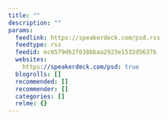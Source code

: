 ```yaml
---
title: ""
description: ""
params:
  feedlink: https://speakerdeck.com/psd.rss
  feedtype: rss
  feedid: ec6579d62f638bbaa2923e1532d5637b
  websites:
    https://speakerdeck.com/psd: true
  blogrolls: []
  recommended: []
  recommender: []
  categories: []
  relme: {}
---
```

